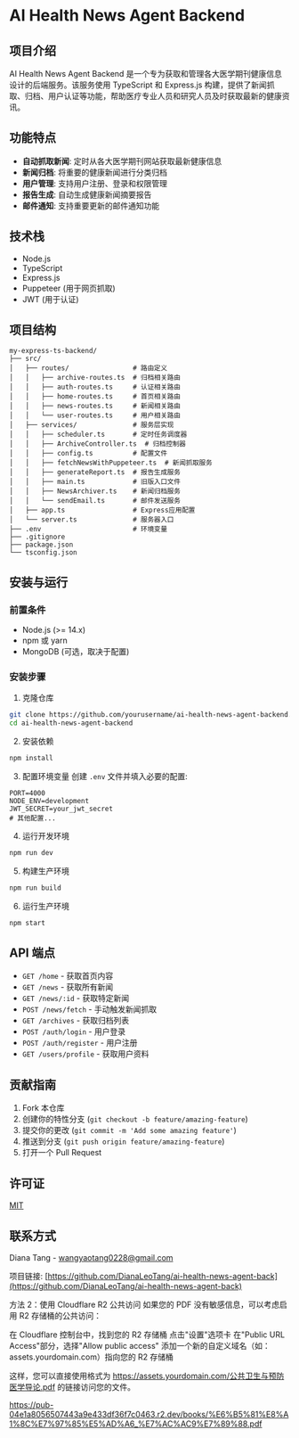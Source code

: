 # AI Health News Agent Backend

## 项目介绍

AI Health News Agent Backend 是一个专为获取和管理各大医学期刊健康信息设计的后端服务。该服务使用 TypeScript 和 Express.js 构建，提供了新闻抓取、归档、用户认证等功能，帮助医疗专业人员和研究人员及时获取最新的健康资讯。

## 功能特点

- **自动抓取新闻**: 定时从各大医学期刊网站获取最新健康信息
- **新闻归档**: 将重要的健康新闻进行分类归档
- **用户管理**: 支持用户注册、登录和权限管理
- **报告生成**: 自动生成健康新闻摘要报告
- **邮件通知**: 支持重要更新的邮件通知功能

## 技术栈

- Node.js
- TypeScript
- Express.js
- Puppeteer (用于网页抓取)
- JWT (用于认证)

## 项目结构

```
my-express-ts-backend/
├── src/
│   ├── routes/                # 路由定义
│   │   ├── archive-routes.ts  # 归档相关路由
│   │   ├── auth-routes.ts     # 认证相关路由
│   │   ├── home-routes.ts     # 首页相关路由
│   │   ├── news-routes.ts     # 新闻相关路由
│   │   └── user-routes.ts     # 用户相关路由
│   ├── services/              # 服务层实现
│   │   ├── scheduler.ts       # 定时任务调度器
│   │   ├── ArchiveController.ts  # 归档控制器
│   │   ├── config.ts          # 配置文件
│   │   ├── fetchNewsWithPuppeteer.ts  # 新闻抓取服务
│   │   ├── generateReport.ts  # 报告生成服务
│   │   ├── main.ts            # 旧版入口文件
│   │   ├── NewsArchiver.ts    # 新闻归档服务
│   │   └── sendEmail.ts       # 邮件发送服务
│   ├── app.ts                 # Express应用配置
│   └── server.ts              # 服务器入口
├── .env                       # 环境变量
├── .gitignore
├── package.json
└── tsconfig.json
```

## 安装与运行

### 前置条件

- Node.js (>= 14.x)
- npm 或 yarn
- MongoDB (可选，取决于配置)

### 安装步骤

1. 克隆仓库
```bash
git clone https://github.com/yourusername/ai-health-news-agent-backend.git
cd ai-health-news-agent-backend
```

2. 安装依赖
```bash
npm install
```

3. 配置环境变量
创建 `.env` 文件并填入必要的配置:
```
PORT=4000
NODE_ENV=development
JWT_SECRET=your_jwt_secret
# 其他配置...
```

4. 运行开发环境
```bash
npm run dev
```

5. 构建生产环境
```bash
npm run build
```

6. 运行生产环境
```bash
npm start
```

## API 端点

- `GET /home` - 获取首页内容
- `GET /news` - 获取所有新闻
- `GET /news/:id` - 获取特定新闻
- `POST /news/fetch` - 手动触发新闻抓取
- `GET /archives` - 获取归档列表
- `POST /auth/login` - 用户登录
- `POST /auth/register` - 用户注册
- `GET /users/profile` - 获取用户资料

## 贡献指南

1. Fork 本仓库
2. 创建你的特性分支 (`git checkout -b feature/amazing-feature`)
3. 提交你的更改 (`git commit -m 'Add some amazing feature'`)
4. 推送到分支 (`git push origin feature/amazing-feature`)
5. 打开一个 Pull Request

## 许可证

[MIT](LICENSE)

## 联系方式

Diana Tang - [wangyaotang0228@gmail.com](mailto:wangyaotang0228@gmail.com)

项目链接: [https://github.com/DianaLeoTang/ai-health-news-agent-back](https://github.com/DianaLeoTang/ai-health-news-agent-back)


方法 2：使用 Cloudflare R2 公共访问
如果您的 PDF 没有敏感信息，可以考虑启用 R2 存储桶的公共访问：

在 Cloudflare 控制台中，找到您的 R2 存储桶
点击"设置"选项卡
在"Public URL Access"部分，选择"Allow public access"
添加一个新的自定义域名（如：assets.yourdomain.com）指向您的 R2 存储桶

这样，您可以直接使用格式为 https://assets.yourdomain.com/公共卫生与预防医学导论.pdf 的链接访问您的文件。


https://pub-04e1a8056507443a9e433df36f7c0463.r2.dev/books/%E6%B5%81%E8%A1%8C%E7%97%85%E5%AD%A6_%E7%AC%AC9%E7%89%88.pdf